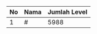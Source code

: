 | No | Nama            | Jumlah Level |
|----|-----------------|--------------|
| 1  | #    |    5988        |
